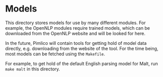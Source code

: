 Models
======

This directory stores models for use by many different modules. For example, the OpenNLP modules require 
trained models, which can be downloaded from the OpenNLP website and will be looked for here.

In the future, Pimlico will contain tools for getting hold of model data directly, e.g. downloading 
from the website of the tool. For the time being, most models can be fetched using the `Makefile`. 

For example, to get hold of the default English parsing model for Malt, run `make malt` in this 
directory.

